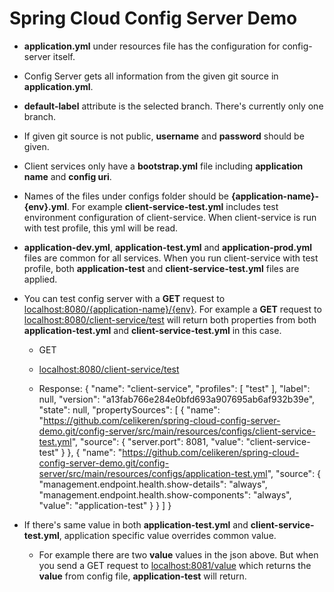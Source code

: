 # Spring Cloud Config Server Demo

- **application.yml** under resources file has the configuration for config-server itself.

- Config Server gets all information from the given git source in **application.yml**.

- **default-label** attribute is the selected branch. There's currently only one branch.

- If given git source is not public, **username** and **password** should be given.

- Client services only have a **bootstrap.yml** file including **application name** and **config uri**.

- Names of the files under configs folder should be **{application-name}-{env}.yml**. For example **client-service-test.yml** includes test environment configuration of client-service. When client-service is run with test profile, this yml will be read.

- **application-dev.yml**, **application-test.yml** and **application-prod.yml** files are common for all services. When you run client-service with test profile, both **application-test** and **client-service-test.yml** files are applied.

- You can test config server with a **GET** request to [localhost:8080/{application-name}/{env}](http://localhost:8080/{application-name}/{env}). For example a **GET** request to [localhost:8080/client-service/test](http://localhost:8080/client-service/test) will return both properties from both **application-test.yml** and **client-service-test.yml** in this case.

  - GET
  - [localhost:8080/client-service/test](http://localhost:8080/client-service/test)

  - Response:
  {
	"name": "client-service",
	"profiles": [
		"test"
	],
	"label": null,
	"version": "a13fab766e284e0bfd693a907695ab6af932b39e",
	"state": null,
	"propertySources": [
		{
			"name": "https://github.com/celikeren/spring-cloud-config-server-demo.git/config-server/src/main/resources/configs/client-service-test.yml",
			"source": {
				"server.port": 8081,
				"value": "client-service-test"
			}
		},
		{
			"name": "https://github.com/celikeren/spring-cloud-config-server-demo.git/config-server/src/main/resources/configs/application-test.yml",
			"source": {
				"management.endpoint.health.show-details": "always",
				"management.endpoint.health.show-components": "always",
				"value": "application-test"
			}
		}
	]
  }

- If there's same value in both **application-test.yml** and **client-service-test.yml**, application specific value overrides common value.

  - For example there are two **value** values in the json above. But when you send a GET request to [localhost:8081/value](http://localhost:8081/value) which returns the **value** from config file, **application-test** will return.